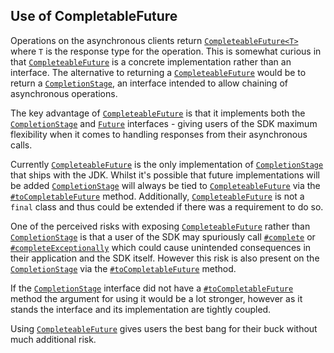 ## Use of CompletableFuture

Operations on the asynchronous clients return [`CompleteableFuture<T>`][1] where `T` is the response type for the operation. This is somewhat curious in that [`CompleteableFuture`][1] is a concrete implementation rather than an interface. The alternative to returning a [`CompleteableFuture`][1] would be to return a [`CompletionStage`][2], an interface intended to allow chaining of asynchronous operations.

The key advantage of [`CompleteableFuture`][1] is that it implements both the [`CompletionStage`][2] and [`Future`][3] interfaces - giving users of the SDK maximum flexibility when it comes to handling responses from their asynchronous calls.

Currently [`CompleteableFuture`][1] is the only implementation of [`CompletionStage`][2] that ships with the JDK. Whilst it's possible that future implementations will be added  [`CompletionStage`][2] will always be tied to [`CompleteableFuture`][1] via the  [`#toCompletableFuture`][4] method. Additionally, [`CompleteableFuture`][1] is not a `final` class and thus could be extended if there was a requirement to do so.

One of the perceived risks with exposing [`CompleteableFuture`][1] rather than [`CompletionStage`][2] is that a user of the SDK may spuriously call [`#complete`](https://docs.oracle.com/javase/8/docs/api/java/util/concurrent/CompletableFuture.html#complete-T-) or [`#completeExceptionally`](https://docs.oracle.com/javase/8/docs/api/java/util/concurrent/CompletableFuture.html#completeExceptionally-java.lang.Throwable-) which could cause unintended consequences in their application and the SDK itself. However this risk is also present on the [`CompletionStage`][2] via the [`#toCompletableFuture`][4] method.

If the [`CompletionStage`][2] interface did not have a [`#toCompletableFuture`][4] method the argument for using it would be a lot stronger, however as it stands the interface and its implementation are tightly coupled.

Using [`CompleteableFuture`][1] gives users the best bang for their buck without much additional risk.

[1]: https://docs.oracle.com/javase/8/docs/api/java/util/concurrent/CompletableFuture.html
[2]: https://docs.oracle.com/javase/8/docs/api/java/util/concurrent/CompletionStage.html
[3]: https://docs.oracle.com/javase/7/docs/api/java/util/concurrent/Future.html
[4]: https://docs.oracle.com/javase/8/docs/api/java/util/concurrent/CompletionStage.html#toCompletableFuture--
